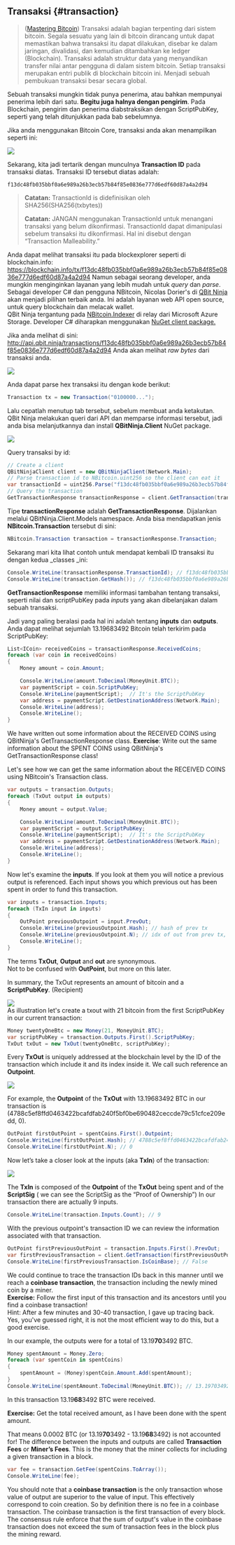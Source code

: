 ## Transaksi {#transaction}

> \([Mastering Bitcoin](https://github.com/bitcoinbook/bitcoinbook/)\) Transaksi adalah bagian terpenting dari sistem bitcoin. Segala sesuatu yang lain di bitcoin dirancang untuk dapat memastikan bahwa transaksi itu dapat dilakukan, disebar ke dalam jaringan, divalidasi, dan kemudian ditambahkan ke ledger \(Blockchain\). Transaksi adalah struktur data yang menyandikan transfer nilai antar pengguna di dalam sistem bitcoin. Setiap transaksi merupakan entri publik di blockchain bitcoin ini. Menjadi sebuah pembukuan transaksi besar secara global.

Sebuah transaksi mungkin tidak punya penerima, atau bahkan mempunyai penerima lebih dari satu. **Begitu juga halnya dengan pengirim**. Pada Blockchain, pengirim dan penerima diabstraksikan dengan ScriptPubKey, seperti yang telah ditunjukkan pada bab sebelumnya.

Jika anda menggunakan Bitcoin Core, transaksi anda akan menampilkan seperti ini:

![](../assets/BitcoinCoreTransaction.png)

Sekarang, kita jadi tertarik dengan munculnya **Transaction ID** pada transaksi diatas. Transaksi ID tersebut diatas adalah:

`f13dc48fb035bbf0a6e989a26b3ecb57b84f85e0836e777d6edf60d87a4a2d94`

> **Catatan:** TransactionId is didefinisikan oleh SHA256\(SHA256\(txbytes\)\)
> 
> **Catatan:** JANGAN menggunakan TransactionId untuk menangani transaksi yang belum dikonfirmasi. TransactionId dapat dimanipulasi sebelum transaksi itu dikonfirmasi. Hal ini disebut dengan “Transaction Malleability.”

Anda dapat melihat transaksi itu pada blockexplorer seperti di blockchain.info: [https:\/\/blockchain.info\/tx\/f13dc48fb035bbf0a6e989a26b3ecb57b84f85e0836e777d6edf60d87a4a2d94](https://blockchain.info/tx/f13dc48fb035bbf0a6e989a26b3ecb57b84f85e0836e777d6edf60d87a4a2d94) 
Namun sebagai seorang developer, anda mungkin menginginkan layanan yang lebih mudah untuk _query_ dan _parse_. 
Sebagai developer C\# dan pengguna NBitcoin, Nicolas Dorier's di [QBit Ninja](http://docs.qbitninja.apiary.io/) akan menjadi pilihan terbaik anda. Ini adalah layanan web API open source, untuk query blockchain dan melacak wallet.   
QBit Ninja tergantung pada [NBitcoin.Indexer](https://github.com/MetacoSA/NBitcoin.Indexer) di relay dari Microsoft Azure Storage. Developer C\# diharapkan menggunakan [NuGet client package.](http://www.nuget.org/packages/QBitninja.Client)

Jika anda melihat di sini: [http:\/\/api.qbit.ninja\/transactions\/f13dc48fb035bbf0a6e989a26b3ecb57b84f85e0836e777d6edf60d87a4a2d94](http://api.qbit.ninja/transactions/f13dc48fb035bbf0a6e989a26b3ecb57b84f85e0836e777d6edf60d87a4a2d94) Anda akan melihat _raw bytes_ dari transaksi anda.

![](../assets/RawTx.png)

Anda dapat parse hex transaksi itu dengan kode berikut:

```cs
Transaction tx = new Transaction("0100000...");
```

Lalu cepatlah menutup tab tersebut, sebelum membuat anda ketakutan. QBit Ninja melakukan queri dari API dan memparse informasi tersebut, jadi anda bisa melanjutkannya dan install **QBitNinja.Client** NuGet package.

![](../assets/QBitNuGet.png)

Query transaksi by id:

```cs
// Create a client
QBitNinjaClient client = new QBitNinjaClient(Network.Main);
// Parse transaction id to NBitcoin.uint256 so the client can eat it
var transactionId = uint256.Parse("f13dc48fb035bbf0a6e989a26b3ecb57b84f85e0836e777d6edf60d87a4a2d94");
// Query the transaction
GetTransactionResponse transactionResponse = client.GetTransaction(transactionId).Result;
```

Tipe **transactionResponse** adalah **GetTransactionResponse**. Dijalankan melalui QBitNinja.Client.Models namespace. Anda bisa mendapatkan jenis **NBitcoin.Transaction** tersebut di sini:

```cs
NBitcoin.Transaction transaction = transactionResponse.Transaction;
```

Sekarang mari kita lihat contoh untuk mendapat kembali ID transaksi itu dengan kedua _classes _ini:

```cs
Console.WriteLine(transactionResponse.TransactionId); // f13dc48fb035bbf0a6e989a26b3ecb57b84f85e0836e777d6edf60d87a4a2d94
Console.WriteLine(transaction.GetHash()); // f13dc48fb035bbf0a6e989a26b3ecb57b84f85e0836e777d6edf60d87a4a2d94
```

**GetTransactionResponse** memiliki informasi tambahan tentang transaksi, seperti nilai dan scriptPubKey pada _inputs_ yang akan dibelanjakan dalam sebuah transaksi.

Jadi yang paling beralasi pada hal ini adalah tentang **inputs** dan **outputs**. Anda dapat melihat sejumlah 13.19683492 Bitcoin telah terkirim pada ScriptPubKey:

```cs
List<ICoin> receivedCoins = transactionResponse.ReceivedCoins;
foreach (var coin in receivedCoins)
{
    Money amount = coin.Amount;

    Console.WriteLine(amount.ToDecimal(MoneyUnit.BTC));
    var paymentScript = coin.ScriptPubKey;
    Console.WriteLine(paymentScript);  // It's the ScriptPubKey
    var address = paymentScript.GetDestinationAddress(Network.Main);
    Console.WriteLine(address);
    Console.WriteLine();
}
```

We have written out some information about the RECEIVED COINS using QBitNinja's GetTransactionResponse class.
**Exercise**: Write out the same information about the SPENT COINS using QBitNinja's GetTransactionResponse class!

Let's see how we can get the same information about the RECEIVED COINS using NBitcoin's Transaction class.

```cs
var outputs = transaction.Outputs;
foreach (TxOut output in outputs)
{
    Money amount = output.Value;

    Console.WriteLine(amount.ToDecimal(MoneyUnit.BTC));
    var paymentScript = output.ScriptPubKey;
    Console.WriteLine(paymentScript);  // It's the ScriptPubKey
    var address = paymentScript.GetDestinationAddress(Network.Main);
    Console.WriteLine(address);
    Console.WriteLine();
}
```

Now let's examine the **inputs**. If you look at them you will notice a previous output is referenced. Each input shows you which previous out has been spent in order to fund this transaction.

```cs
var inputs = transaction.Inputs;
foreach (TxIn input in inputs)
{
    OutPoint previousOutpoint = input.PrevOut;
    Console.WriteLine(previousOutpoint.Hash); // hash of prev tx
    Console.WriteLine(previousOutpoint.N); // idx of out from prev tx, that has been spent in the current tx
    Console.WriteLine();
}
```

The terms **TxOut**, **Output** and **out** are synonymous.  
Not to be confused with **OutPoint**, but more on this later.

In summary, the TxOut represents an amount of bitcoin and a **ScriptPubKey**. \(Recipient\)

![](../assets/TxOut.png)  
As illustration let's create a txout with 21 bitcoin from the first ScriptPubKey in our current transaction:

```cs
Money twentyOneBtc = new Money(21, MoneyUnit.BTC);
var scriptPubKey = transaction.Outputs.First().ScriptPubKey;
TxOut txOut = new TxOut(twentyOneBtc, scriptPubKey);
```

Every **TxOut** is uniquely addressed at the blockchain level by the ID of the transaction which include it and its index inside it. We call such reference an **Outpoint**.

![](../assets/OutPoint.png)

For example, the **Outpoint** of the **TxOut** with 13.19683492 BTC in our transaction is \(4788c5ef8ffd0463422bcafdfab240f5bf0be690482ceccde79c51cfce209edd, 0\).

```cs
OutPoint firstOutPoint = spentCoins.First().Outpoint;
Console.WriteLine(firstOutPoint.Hash); // 4788c5ef8ffd0463422bcafdfab240f5bf0be690482ceccde79c51cfce209edd
Console.WriteLine(firstOutPoint.N); // 0
```

Now let’s take a closer look at the inputs \(aka **TxIn**\) of the transaction:

![](../assets/TxIn.png)

The **TxIn** is composed of the **Outpoint** of the **TxOut** being spent and of the **ScriptSig** \( we can see the ScriptSig as the “Proof of Ownership”\) In our transaction there are actually 9 inputs.

```cs
Console.WriteLine(transaction.Inputs.Count); // 9
```

With the previous outpoint's transaction ID we can review the information associated with that transaction.

```cs
OutPoint firstPreviousOutPoint = transaction.Inputs.First().PrevOut;
var firstPreviousTransaction = client.GetTransaction(firstPreviousOutPoint.Hash).Result.Transaction;
Console.WriteLine(firstPreviousTransaction.IsCoinBase); // False
```

We could continue to trace the transaction IDs back in this manner until we reach a **coinbase transaction**, the transaction including the newly mined coin by a miner.  
**Exercise:** Follow the first input of this transaction and its ancestors until you find a coinbase transaction!  
Hint: After a few minutes and 30-40 transaction, I gave up tracing back.  
Yes, you've guessed right, it is not the most efficient way to do this, but a good exercise.

In our example, the outputs were for a total of 13.19**70**3492 BTC.

```cs
Money spentAmount = Money.Zero;
foreach (var spentCoin in spentCoins)
{
    spentAmount = (Money)spentCoin.Amount.Add(spentAmount);
}
Console.WriteLine(spentAmount.ToDecimal(MoneyUnit.BTC)); // 13.19703492
```

In this transaction 13.19**68**3492 BTC were received.

**Exercise:** Get the total received amount, as I have been done with the spent amount.

That means 0.0002 BTC \(or 13.19**70**3492 - 13.19**68**3492\) is not accounted for! The difference between the inputs and outputs are called **Transaction Fees** or **Miner’s Fees**. This is the money that the miner collects for including a given transaction in a block.

```cs
var fee = transaction.GetFee(spentCoins.ToArray());
Console.WriteLine(fee);
```

You should note that a **coinbase transaction** is the only transaction whose value of output are superior to the value of input. This effectively correspond to coin creation. So by definition there is no fee in a coinbase transaction. The coinbase transaction is the first transaction of every block.  
The consensus rule enforce that the sum of output's value in the coinbase transaction does not exceed the sum of transaction fees in the block plus the mining reward.

